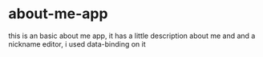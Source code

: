 # about-me-app
this is an basic about me app, it has a little description about me and and a nickname editor, i used data-binding on it
